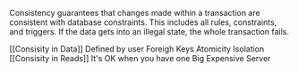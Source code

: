 Consistency guarantees that changes made within a transaction are consistent with database constraints. This includes all rules, constraints, and triggers. If the data gets into an illegal state, the whole transaction fails.

[[Consisity in Data]]
	Defined by user
	Foreigh Keys
	Atomicity
	Isolation
[[Consisity in Reads]]
	It's OK when you have one Big Expensive Server


